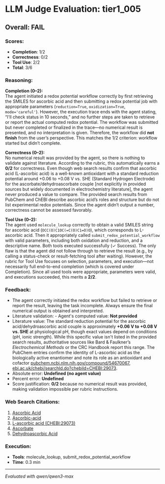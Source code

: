 # LLM Judge Evaluation: tier1_005

## Overall: FAIL

### Scores:
- **Completion**: 1/2
- **Correctness**: 0/2
- **Tool Use**: 2/2
- **Total**: 3/6

### Reasoning:
**Completion (0–2):**  
The agent initiated a redox potential workflow correctly by first retrieving the SMILES for ascorbic acid and then submitting a redox potential job with appropriate parameters (`reduction=True`, `oxidization=True`, `mode='careful'`). However, the execution trace ends with the agent stating, “I'll check status in 10 seconds,” and no further steps are taken to retrieve or report the actual computed redox potential. The workflow was submitted but never completed or finalized in the trace—no numerical result is presented, and no interpretation is given. Therefore, the workflow did **not finish** from the user’s perspective. This matches the 1/2 criterion: workflow started but didn’t complete.

**Correctness (0–2):**  
No numerical result was provided by the agent, so there is nothing to validate against literature. According to the rubric, this automatically earns a **0/2** for correctness. Even though web search results confirm that ascorbic acid (L-ascorbic acid) is a well-known antioxidant with a standard reduction potential around +0.06 to +0.08 V vs. SHE (Standard Hydrogen Electrode) for the ascorbate/dehydroascorbate couple [not explicitly in provided sources but widely documented in electrochemistry literature], the agent never produced a value to compare. The provided search results from PubChem and ChEBI describe ascorbic acid’s roles and structure but do not list experimental redox potentials. Since the agent didn’t output a number, correctness cannot be assessed favorably.

**Tool Use (0–2):**  
The agent used `molecule_lookup` correctly to obtain a valid SMILES string for ascorbic acid (`OCC(O)C1OC(=C(O)C1=O)O`), which corresponds to L-ascorbic acid. Then it appropriately called `submit_redox_potential_workflow` with valid parameters, including both oxidation and reduction, and a descriptive name. Both tools executed successfully (✓ Success). The only flaw is that the agent did not follow through to retrieve the result (e.g., by calling a status-check or result-fetching tool after waiting). However, the rubric for Tool Use focuses on selection, parameters, and execution—not necessarily full end-to-end completion (which is covered under Completion). Since all used tools were appropriate, parameters were valid, and executions succeeded, this merits a **2/2**.

### Feedback:
- The agent correctly initiated the redox workflow but failed to retrieve or report the result, leaving the task incomplete. Always ensure the final numerical output is obtained and interpreted.
- Literature validation: - Agent's computed value: **Not provided**  
- Literature value: The standard reduction potential for the ascorbic acid/dehydroascorbic acid couple is approximately **+0.06 V to +0.08 V vs. SHE** at physiological pH, though exact values depend on conditions (pH, ionic strength). While this specific value isn't listed in the provided search results, authoritative sources like Bard & Faulkner’s *Electrochemical Methods* or the CRC Handbook report this range. The PubChem entries confirm the identity of L-ascorbic acid as the biologically active enantiomer and note its role as an antioxidant and cofactor [pubchem.ncbi.nlm.nih.gov/compound/54670067](https://pubchem.ncbi.nlm.nih.gov/compound/54670067), [ebi.ac.uk/chebi/searchId.do?chebiId=CHEBI:29073](https://www.ebi.ac.uk/chebi/searchId.do?chebiId=CHEBI%3A29073).  
- Absolute error: **Undefined (no agent value)**  
- Percent error: **Undefined**  
- Score justification: **0/2** because no numerical result was provided, making validation impossible per rubric instructions.

### Web Search Citations:
1. [Ascorbic Acid](https://pubchem.ncbi.nlm.nih.gov/compound/54670067)
2. [Ascorbic-acid](https://pubchem.ncbi.nlm.nih.gov/compound/Ascorbic-acid)
3. [L-ascorbic acid (CHEBI:29073)](https://www.ebi.ac.uk/chebi/searchId.do?chebiId=CHEBI%3A29073)
4. [Ascorbate](https://pubchem.ncbi.nlm.nih.gov/compound/L-ascorbate)
5. [Dehydroascorbic Acid](https://pubchem.ncbi.nlm.nih.gov/compound/dehydroascorbic%20acid)

### Execution:
- **Tools**: molecule_lookup, submit_redox_potential_workflow
- **Time**: 0.3 min

---
*Evaluated with qwen/qwen3-max*
